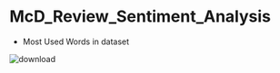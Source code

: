 # McD_Review_Sentiment_Analysis

* Most Used Words in dataset <br>

![download](https://github.com/harshil1030/McD_Review_Sentiment_Analysis/assets/75235451/1c9ba07b-a8f3-4bdd-90df-1bbb22496ac5)
